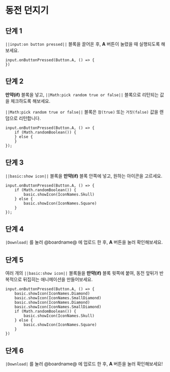 # 동전 던지기

## 단계 1

`||input:on button pressed||` 블록을 끌어온 후, **A** 버튼이 눌렸을 때 실행되도록 해보세요.

```blocks
input.onButtonPressed(Button.A, () => {
})
```

## 단계 2

**만약(if)** 블록을 넣고, `||Math:pick random true or false||` 블록으로 리턴되는 값을 체크하도록 해보세요.

`||Math:pick random true or false||` 블록은 `참(true)` 또는 `거짓(false)` 값을 랜덤으로 리턴합니다.

```blocks
input.onButtonPressed(Button.A, () => {
    if (Math.randomBoolean()) {
    } else {
    }
});
```

## 단계 3

`||basic:show icon||` 블록을 **만약(if)** 블록 안쪽에 넣고, 원하는 아이콘을 고르세요.

```blocks
input.onButtonPressed(Button.A, () => {
    if (Math.randomBoolean()) {
        basic.showIcon(IconNames.Skull)
    } else {
        basic.showIcon(IconNames.Square)
    }
});
```

## 단계 4

`|Download|` 를 눌러 @boardname@ 에 업로드 한 후, **A** 버튼을 눌러 확인해보세요.

## 단계 5

여러 개의 `||basic:show icon||` 블록들을 **만약(if)** 블록 윗쪽에 붙여, 동전 앞뒤가 반복적으로 뒤집히는 애니메이션을 만들어보세요.

```blocks
input.onButtonPressed(Button.A, () => {
    basic.showIcon(IconNames.Diamond)
    basic.showIcon(IconNames.SmallDiamond)
    basic.showIcon(IconNames.Diamond)
    basic.showIcon(IconNames.SmallDiamond)
    if (Math.randomBoolean()) {
        basic.showIcon(IconNames.Skull)
    } else {
        basic.showIcon(IconNames.Square)
    }
})
```

## 단계 6

`|Download|` 를 눌러 @boardname@ 에 업로드 한 후, **A** 버튼을 눌러 확인해보세요!